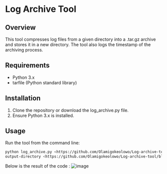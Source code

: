 # Log Archive Tool

## Overview

This tool compresses log files from a given directory into a .tar.gz archive and stores it in a new directory. The tool also logs the timestamp of the archiving process.

## Requirements

- Python 3.x
- tarfile (Python standard library)

## Installation

1. Clone the repository or download the log_archive.py file.
2. Ensure Python 3.x is installed.

## Usage

Run the tool from the command line:

```bash
python log_archive.py <https://github.com/Olamigokeolowo/Log-archive-tool/blob/main/log_archive_tool.py>
output-directory <https://github.com/Olamigokeolowo/Log-archive-tool/blob/main/dummy_log.py>
```

Below is the result of the code : ![image](https://github.com/user-attachments/assets/8b7d6ead-3c4f-40bd-aea3-59bed0d256df)

